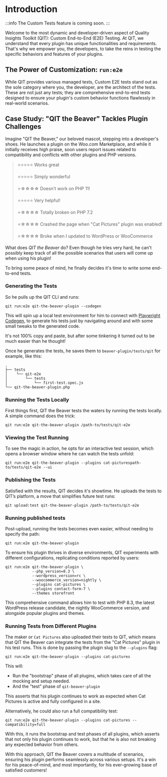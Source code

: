 # Introduction

:::info
The Custom Tests feature is coming soon.
:::

Welcome to the most dynamic and developer-driven aspect of Quality Insights Toolkit (QIT): Custom End-to-End (E2E) Testing. At QIT, we understand that every plugin has unique functionalities and requirements. That's why we empower you, the developers, to take the reins in testing the specific behaviors and features of your plugins.

## The Power of Customization: `run:e2e`

While QIT provides various managed tests, Custom E2E tests stand out as the sole category where you, the developer, are the architect of the tests. These are not just any tests; they are comprehensive end-to-end tests designed to ensure your plugin's custom behavior functions flawlessly in real-world scenarios.

## Case Study: "QIT the Beaver" Tackles Plugin Challenges

Imagine "QIT the Beaver," our beloved mascot, stepping into a developer's shoes. He launches a plugin on the Woo.com Marketplace, and while it initially receives high praise, soon users report issues related to compatibility and conflicts with other plugins and PHP versions.

> ⭐⭐⭐⭐⭐ Works great
> 
> ⭐⭐⭐⭐⭐ Simply wonderful
> 
> ⭐☆☆☆☆ Doesn't work on PHP 11!
>
> ⭐⭐⭐⭐⭐ Very helpful!
> 
> ⭐☆☆☆☆ Totally broken on PHP 7.2
> 
> ⭐☆☆☆☆ Crashed the page when "Cat Pictures" plugin was enabled!
> 
> ⭐☆☆☆☆ Broke when I updated to WordPress or WooCommerce

What does _QIT the Beaver_ do? Even though he tries very hard, he can't possibly keep track of all the possible scenarios that users will come up when using his plugin!

To bring some peace of mind, he finally decides it's time to write some end-to-end tests.


### Generating the Tests

So he pulls up the QIT CLI and runs:

```qitbash
qit run:e2e qit-the-beaver-plugin --codegen
```

This will spin up a local test environment for him to connect with [Playwright Codegen](https://playwright.dev/docs/codegen), to generate his tests just by navigating around and with some small tweaks to the generated code.

It's not 100% copy and paste, but after some tinkering it turned out to be much easier than he thought!

Once he generates the tests, he saves them to `beaver-plugin/tests/qit` for example, like this:

```
.
├── tests
│    └── qit-e2e
│        └── tests
│            └── first-test.spec.js
└── qit-the-beaver-plugin.php
```

### Running the Tests Locally

First things first, QIT the Beaver tests the waters by running the tests locally. A simple command does the trick:

```qitbash
qit run:e2e qit-the-beaver-plugin /path-to/tests/qit-e2e
```

### Viewing the Test Running

To see the magic in action, he opts for an interactive test session, which opens a browser window where he can watch the tests unfold:

```qitbash
qit run:e2e qit-the-beaver-plugin --plugins cat-picturespath-to/tests/qit-e2e --ui
```

### Publishing the Tests

Satisfied with the results, QIT decides it's showtime. He uploads the tests to QIT’s platform, a move that simplifies future test runs:

```qitbash
qit upload:test qit-the-beaver-plugin /path-to/tests/qit-e2e
```

### Running published tests

Post-upload, running the tests becomes even easier, without needing to specify the path:

```qitbash
qit run:e2e qit-the-beaver-plugin
```

To ensure his plugin thrives in diverse environments, QIT experiments with different configurations, replicating conditions reported by users:

```qitbash
qit run:e2e qit-the-beaver-plugin \
            --php_version=8.3 \
            --wordpress_version=rc \
            --woocommerce_version=nightly \
            --plugins cat-pictures \
            --plugins contact-form-7 \
            --themes storefront
```

This comprehensive command allows him to test with PHP 8.3, the latest WordPress release candidate, the nightly WooCommerce version, and alongside popular plugins and themes.


### Running Tests from Different Plugins

The maker or `Cat Pictures` also uploaded their tests to QIT, which means that QIT the Beaver can integrate the tests from the "Cat Pictures" plugin in his test runs. This is done by passing the plugin slug to the `--plugins` flag:

```qitbash
qit run:e2e qit-the-beaver-plugin --plugins cat-pictures
```

This will:

- Run the "bootstrap" phase of all plugins, which takes care of all the mocking and setup needed.
- And the "test" phase of `qit-beaver-plugin`

This asserts that his plugin continues to work as expected when Cat Pictures is active and fully configured in a site.

Alternatively, he could also run a full compatibility test:


```qitbash
qit run:e2e qit-the-beaver-plugin --plugins cat-pictures --compatibility=full
```

With this, it runs the bootstrap and test phases of all plugins, which asserts that not only his plugin continues to work, but that he is also not breaking any expected behavior from others.

With this approach, QIT the Beaver covers a multitude of scenarios, ensuring his plugin performs seamlessly across various setups. It's a win for his peace-of-mind, and most importantly, for his ever-growing base of satisfied customers!